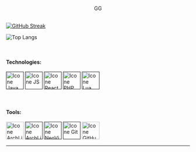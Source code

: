 <div align="center"> <br> GG <br> </div>

[![GitHub Streak](https://github-readme-streak-stats-stef-00012.vercel.app?user=fk2731&theme=transparent&hide_border=true&border_radius=9&mode=weekly&card_width=521&background=45%2C441FEB5E%2C344AEB89)](https://git.io/streak-stats)

![Top Langs](https://github-readme-stats.vercel.app/api/top-langs/?username=fk2731&layout=compact&theme=aura)

<br>

#### Technologies:
[<img height="48px" width="48px" alt="Icone Java" src="https://skillicons.dev/icons?i=java"/>]()
[<img height="48px" width="48px" alt="Icone JS" src="https://skillicons.dev/icons?i=js"/>]()
[<img height="48px" width="48px" alt="Icone React" src="https://skillicons.dev/icons?i=react"/>]()
[<img height="48px" width="48px" alt="Icone PHP" src="https://skillicons.dev/icons?i=php"/>]()
[<img height="48px" width="48px" alt="Icone Lua" src="https://skillicons.dev/icons?i=lua"/>]()

<br>

#### Tools:

  [<img height="48px" width="48px" alt="Icone ArchLinux" src="https://skillicons.dev/icons?i=arch"/>](https://archlinux.org/)
  [<img height="48px" width="48px" alt="Icone ArchLinux" src="https://skillicons.dev/icons?i=linux"/>]()
  [<img height="48px" width="48px" alt="Icone NeoVim" src="https://skillicons.dev/icons?i=neovim"/>]()
  [<img height="48px" width="48px" alt="Icone Git" src="https://skillicons.dev/icons?i=git"/>]()
  [<img height="48px" width="48px" alt="Icone GitHub" src="https://skillicons.dev/icons?i=github"/>](https://github.com/)

------
